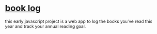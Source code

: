 # [book log](https://seanstephenbrian.github.io/book-log/)

this early javascript project is a web app to log the books you've read this year and track your
annual reading goal.